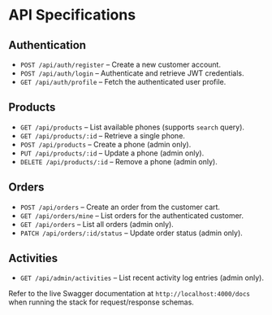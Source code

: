 # API Specifications

## Authentication
- `POST /api/auth/register` – Create a new customer account.
- `POST /api/auth/login` – Authenticate and retrieve JWT credentials.
- `GET /api/auth/profile` – Fetch the authenticated user profile.

## Products
- `GET /api/products` – List available phones (supports `search` query).
- `GET /api/products/:id` – Retrieve a single phone.
- `POST /api/products` – Create a phone (admin only).
- `PUT /api/products/:id` – Update a phone (admin only).
- `DELETE /api/products/:id` – Remove a phone (admin only).

## Orders
- `POST /api/orders` – Create an order from the customer cart.
- `GET /api/orders/mine` – List orders for the authenticated customer.
- `GET /api/orders` – List all orders (admin only).
- `PATCH /api/orders/:id/status` – Update order status (admin only).

## Activities
- `GET /api/admin/activities` – List recent activity log entries (admin only).

Refer to the live Swagger documentation at `http://localhost:4000/docs` when running the stack for request/response schemas.
